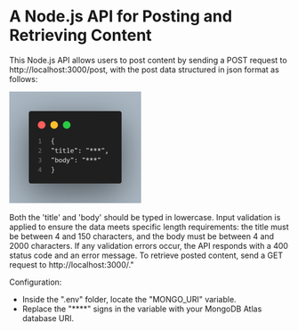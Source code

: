 # A Node.js API for Posting and Retrieving Content

This Node.js API allows users to post content by sending a POST request to http://localhost:3000/post, with the post data structured in json format as follows:

![Code Snippet](image/code_snippet.png)

Both the 'title' and 'body' should be typed in lowercase. Input validation is applied to ensure the data meets specific length requirements: the title must be between 4 and 150 characters, and the body must be between 4 and 2000 characters. If any validation errors occur, the API responds with a 400 status code and an error message. To retrieve posted content, send a GET request to http://localhost:3000/."

Configuration:

- Inside the ".env" folder, locate the "MONGO_URI" variable.
- Replace the "\*\*\*\*" signs in the variable with your MongoDB Atlas database URI.
